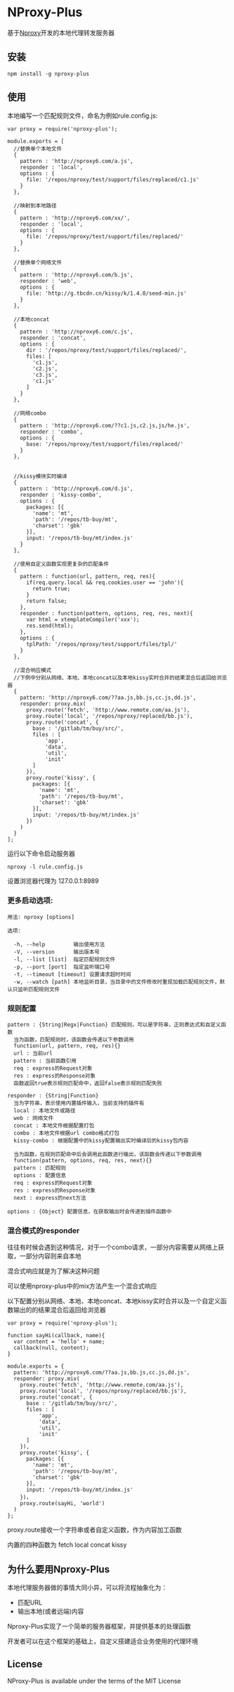 # NProxy-Plus

基于[Nproxy](https://github.com/goddyZhao/nproxy)开发的本地代理转发服务器

## 安装

    npm install -g nproxy-plus

## 使用 

本地编写一个匹配规则文件，命名为例如rule.config.js:

    var proxy = require('nproxy-plus');

    module.exports = [
      //替换单个本地文件
      {
        pattern : 'http://nproxy6.com/a.js',
        responder : 'local',
        options : {
          file: '/repos/nproxy/test/support/files/replaced/c1.js'
        }
      },

      //映射到本地路径
      {
        pattern : 'http://nproxy6.com/xx/',
        responder : 'local',
        options : {
          file: '/repos/nproxy/test/support/files/replaced/'
        }
      },

      //替换单个网络文件
      {
        pattern : 'http://nproxy6.com/b.js',
        responder : 'web',
        options : {
          file: 'http://g.tbcdn.cn/kissy/k/1.4.0/seed-min.js'
        }
      },

      //本地concat
      {
        pattern : 'http://nproxy6.com/c.js',
        responder : 'concat',
        options : {
          dir : '/repos/nproxy/test/support/files/replaced/',
          files: [
            'c1.js',
            'c2.js',
            'c3.js',
            'c1.js'
          ]
        }
      },

      //网络combo
      {
        pattern : 'http://nproxy6.com/??c1.js,c2.js,js/he.js',
        responder : 'combo',
        options : {
          base: '/repos/nproxy/test/support/files/replaced/'
        }
      },


      //kissy模块实时编译
      {
        pattern : 'http://nproxy6.com/d.js',
        responder : 'kissy-combo',
        options : {
          packages: [{
            'name': 'mt',
            'path': '/repos/tb-buy/mt',
            'charset': 'gbk'
          }],
          input: '/repos/tb-buy/mt/index.js' 
        }
      },

      //使用自定义函数实现更复杂的匹配条件
      {
        pattern : function(url, pattern, req, res){
          if(req.query.local && req.cookies.user == 'john'){
            return true;
          }
          return false;
        },
        responder : function(pattern, options, req, res, next){
          var html = xtemplateCompiler('xxx');
          res.send(html);
        },
        options : {
          tplPath: '/repos/nproxy/test/support/files/tpl/'
        }
      },

      //混合响应模式
      //下例中分别从网络、本地、本地concat以及本地kissy实时合并的结果混合后返回给浏览器
      {
        pattern: 'http://nproxy6.com/??aa.js,bb.js,cc.js,dd.js',
        responder: proxy.mix(
          proxy.route('fetch', 'http://www.remote.com/aa.js'),
          proxy.route('local', '/repos/nproxy/replaced/bb.js'),
          proxy.route('concat', {
            base : '/gitlab/tm/buy/src/',
            files : [
                'app',
                'data',
                'util',
                'init'
            ]
          }),
          proxy.route('kissy', {
            packages: [{
              'name': 'mt',
              'path': '/repos/tb-buy/mt',
              'charset': 'gbk'
            }],
            input: '/repos/tb-buy/mt/index.js' 
          })
        )
      }
    ];

运行以下命令启动服务器

    nproxy -l rule.config.js 

设置浏览器代理为 127.0.0.1:8989

### 更多启动选项:

    用法: nproxy [options]

    选项:

      -h, --help         输出使用方法
      -V, --version      输出版本号
      -l, --list [list]  指定匹配规则文件
      -p, --port [port]  指定监听端口号
      -t, --timeout [timeout] 设置请求超时时间
      -w, --watch [path] 本地监听目录，当目录中的文件修改时重现加载匹配规则文件，默认只监听匹配规则文件

### 规则配置
  
    pattern : {String|Regx|Function} 匹配规则，可以是字符串，正则表达式和自定义函数
      当为函数，匹配规则时，该函数会传递以下参数调用
      function(url, pattern, req, res){}
      url : 当前url
      pattern : 当前函数引用
      req : express的Request对象
      res : express的Response对象
      函数返回true表示规则匹配命中，返回false表示规则匹配失败

    responder : {String|Function} 
      当为字符串，表示使用内置插件输入，当前支持的插件有
      local : 本地文件或路径
      web : 网络文件
      concat : 本地文件根据配置打包
      combo : 本地文件根据url combo格式打包
      kissy-combo : 根据配置中的kissy配置输出实时编译后的kissy包内容

      当为函数，在规则匹配命中后会调用此函数进行输出，该函数会传递以下参数调用
      function(pattern, options, req, res, next){}
      pattern : 匹配规则
      options : 配置信息
      req : express的Request对象
      res : express的Response对象
      next : express的next方法

    options : {Object} 配置信息，在获取输出时会传递到插件函数中

### 混合模式的responder

  往往有时候会遇到这种情况，对于一个combo请求，一部分内容需要从网络上获取，一部分内容则来自本地
  
  混合式响应就是为了解决这种问题

  可以使用nproxy-plus中的mix方法产生一个混合式响应
  
  以下配置分别从网络、本地、本地concat、本地kissy实时合并以及一个自定义函数输出的的结果混合后返回给浏览器

    var proxy = require('nproxy-plus');
  
    function sayHi(callback, name){
      var content = 'hello' + name;
      callback(null, content);
    }
  
    module.exports = {
      pattern: 'http://nproxy6.com/??aa.js,bb.js,cc.js,dd.js',
      responder: proxy.mix(
        proxy.route('fetch', 'http://www.remote.com/aa.js'),
        proxy.route('local', '/repos/nproxy/replaced/bb.js'),
        proxy.route('concat', {
          base : '/gitlab/tm/buy/src/',
          files : [
              'app',
              'data',
              'util',
              'init'
          ]
        }),
        proxy.route('kissy', {
          packages: [{
            'name': 'mt',
            'path': '/repos/tb-buy/mt',
            'charset': 'gbk'
          }],
          input: '/repos/tb-buy/mt/index.js' 
        })，
        proxy.route(sayHi, 'world')
      )
    };

proxy.route接收一个字符串或者自定义函数，作为内容加工函数

内置的四种函数为 fetch local concat kissy

## 为什么要用Nproxy-Plus

本地代理服务器做的事情大同小异，可以将流程抽象化为：

* 匹配URL
* 输出本地(或者远端)内容

Nproxy-Plus实现了一个简单的服务器框架，并提供基本的处理函数

开发者可以在这个框架的基础上，自定义搭建适合业务使用的代理环境



## License

NProxy-Plus is available under the terms of the MIT License
